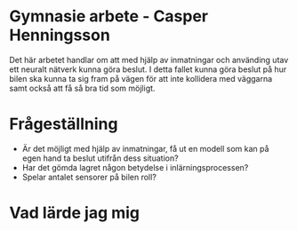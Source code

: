 # Gymnasie arbete - Casper Henningsson

Det här arbetet handlar om att med hjälp av inmatningar och använding utav ett neuralt nätverk kunna göra beslut. I detta fallet kunna göra beslut på hur bilen ska kunna ta sig fram på vägen för att inte kollidera med väggarna samt också att få så bra tid som möjligt.

# Frågeställning
- Är det möjligt med hjälp av inmatningar, få ut en modell som kan på egen hand ta beslut utifrån dess situation?
- Har det gömda lagret någon betydelse i inlärningsprocessen?
- Spelar antalet sensorer på bilen roll?


# Vad lärde jag mig

